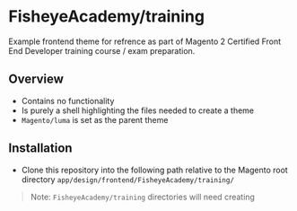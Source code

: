 # FisheyeAcademy/training

Example frontend theme for refrence as part of Magento 2 Certified Front End Developer training course / exam preparation.

## Overview

* Contains no functionality
* Is purely a shell highlighting the files needed to create a theme
* `Magento/luma` is set as the parent theme

## Installation

* Clone this repository into the following path relative to the Magento root directory `app/design/frontend/FisheyeAcademy/training/`

> Note: `FisheyeAcademy/training` directories will need creating

